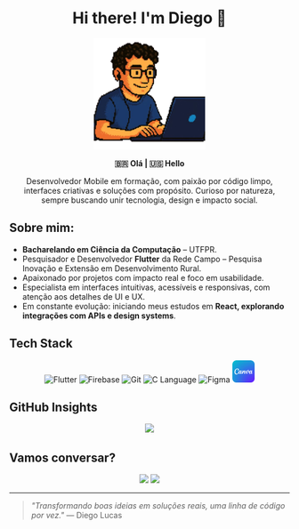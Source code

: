 <h1 align="center">Hi there! I'm Diego 👋</h1>

<p align="center">
  <img src="assets/images/diego_8_bit.png" width="200" title="Diego"/>
</p>

<p align="center">
  <strong>🇧🇷 Olá | 🇺🇸 Hello</strong>
</p>

<p align="center">
  Desenvolvedor Mobile em formação, com paixão por código limpo, interfaces criativas e soluções com propósito.  
  Curioso por natureza, sempre buscando unir tecnologia, design e impacto social.
</p>

## Sobre mim:

- **Bacharelando em Ciência da Computação** – UTFPR.  
- Pesquisador e Desenvolvedor **Flutter** da Rede Campo – Pesquisa Inovação e Extensão em Desenvolvimento Rural.  
- Apaixonado por projetos com impacto real e foco em usabilidade.  
- Especialista em interfaces intuitivas, acessíveis e responsivas, com atenção aos detalhes de UI e UX.  
- Em constante evolução: iniciando meus estudos em **React, explorando integrações com APIs e design systems**.  

## Tech Stack

<p align="center">
  <img src="https://cdn.jsdelivr.net/gh/devicons/devicon/icons/flutter/flutter-original.svg" width="40" title="Flutter"/>
  <img src="https://cdn.jsdelivr.net/gh/devicons/devicon/icons/firebase/firebase-plain.svg" width="40" title="Firebase"/>
  <img src="https://cdn.jsdelivr.net/gh/devicons/devicon/icons/git/git-original.svg" width="40" title="Git"/>
  <img src="https://cdn.jsdelivr.net/gh/devicons/devicon/icons/c/c-original.svg" width="40" title="C Language"/>
  <img src="https://cdn.jsdelivr.net/gh/devicons/devicon/icons/figma/figma-original.svg" width="40" title="Figma"/>
  <img src="assets/icons/canva_icon.png" width="40" title="Canva"/>
</p>

## GitHub Insights

<p align="center">
  <img src="https://github-readme-stats.vercel.app/api/top-langs/?username=diegodallaqua&layout=compact&langs_count=8&theme=tokyonight" />
</p>

## Vamos conversar?

<p align="center">
  <a href="mailto:dldallaquapro@gmail.com"><img src="https://img.shields.io/badge/Gmail-D14836?style=for-the-badge&logo=gmail&logoColor=white"/></a>
  <a href="https://www.linkedin.com/in/diego-dallaqua-b55755210/"><img src="https://img.shields.io/badge/LinkedIn-0A66C2?style=for-the-badge&logo=linkedin&logoColor=white"/></a>
</p>

---
> *"Transformando boas ideias em soluções reais, uma linha de código por vez."* — Diego Lucas
